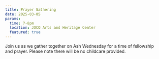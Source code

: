 ```yaml
---
title: Prayer Gathering
date: 2025-03-05
params:
  time: 7-8pm
  location: JOCO Arts and Heritage Center
  featured: true
---
```


Join us as we gather together on Ash Wednesday for a time of fellowship and prayer. Please note there will be no childcare provided.
